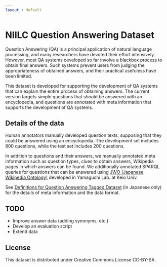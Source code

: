 ```yaml
---
layout : default
---
```


# NIILC Question Answering Dataset

Question Answering (QA) is a principal application of natural language
processing, and many researchers have devoted their effort
intensively.  However, most QA systems developed so far involve a
blackbox process to obtain final answers.  Such systems prevent users
from judging the appropriateness of obtained answers, and their
practical usefuless have been limited.

This dataset is developed for supporting the development of QA systems
that can explain the entire process of obtaining answers.  The current
version targets simple questions that should be answered with an
encyclopedia, and questions are annotated with meta information that
supports the development of QA systems.

## Details of the data

Human annotators manually developed question texts, supposing that
they could be answered using an encyclopedia.  The development set
includes 800 questions, while the test set includes 200 questions.

In addition to questions and their answers, we manually annotated meta
information such as question types, clues to obtain answers, Wikipedia
pages in which answers can be found.  We additionally annotated SPARQL
queries for questions that can be answered using
[JWO (Japanese Wikipedia Ontology)](http://www.wikipediaontology.org)
developed in Yamaguchi Lab. at Keio Univ.

See
[Definitions for Question Answering Tagged Dataset](https://github.com/mynlp/niilc-qa/blob/master/data/NIILC-ECQA2015_AnnotationDefinition.md)
(in Japanese only) for the details of meta information and the data format.

## TODO

* Improve answer data (adding synonyms, etc.)
* Develop an evaluation script
* Extend data

## License

This dataset is distributed under Creative Commons License CC-BY-SA.

